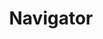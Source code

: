 ---
enabled: true
title: "Navigator"
description: "One Page Theme"
image_webp: images/templates/navigator.webp
image: images/templates/navigator.jpg
link: "https://navigator.tristangoetz.me"

---